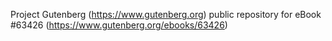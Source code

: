 Project Gutenberg (https://www.gutenberg.org) public repository for eBook #63426 (https://www.gutenberg.org/ebooks/63426)
